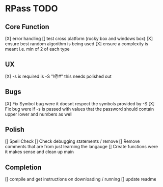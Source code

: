 # RPass TODO

## Core Function
[X] error handling
[] test cross platform (rocky box and windows box)
[X] ensure best random algorithm is being used
[X] ensure a complexity is meant i.e. min of 2 of each type

## UX
[X] -s is required is -S "!@#" this needs polished out

## Bugs
[X] Fix Symbol bug were it doesnt respect the symbols provided by -S
[X] Fix bug were if -s is passed with values that the password should contain upper lower and numbers as well

## Polish
[] Spell Check
[] Check debugging statements / remove
[] Remove comments that are from just learning the langauge
[] Create functions were it makes sense and clean up main

## Completion
[] compile and get instructions on downloading / running
[] update readme